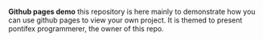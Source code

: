 **Github pages demo**
this repository is here mainly to demonstrate how you can use github pages to view your own project. It is themed to present pontifex programmerer, the owner of this repo.
